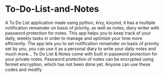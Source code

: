 # To-Do-List-and-Notes
A To Do List application made using python, kivy, kivymd, it has a multiple notification remainder on basis of priority, as well as notes, diary writer with password protection for notes.
This app helps you to keep track of your daily, weekly tasks in order to manage and optimize your time more efficiently. The app lets you to set notification remainder on basis of priority set by you, you can use it as a personal diary to write your daily notes and much more... To Do List & Notes come with built in password protection for your private notes.
Password protection of notes can be encrypted using fermet encryption, which has not been done yet.
Anyone can use these codes and modify
